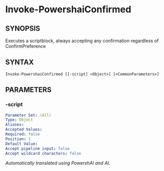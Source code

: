 ﻿---
external help file: powershai-help.xml
schema: 2.0.0
powershai: true
---

# Invoke-PowershaiConfirmed

## SYNOPSIS <!--!= @#Synop !-->
Executes a scriptblock, always accepting any confirmation regardless of ConfirmPreference

## SYNTAX <!--!= @#Syntax !-->

```
Invoke-PowershaiConfirmed [[-script] <Object>] [<CommonParameters>]
```

## PARAMETERS <!--!= @#Params !-->

### -script

```yml
Parameter Set: (All)
Type: Object
Aliases: 
Accepted Values: 
Required: false
Position: 1
Default Value: 
Accept pipeline input: false
Accept wildcard characters: false
```


<!--PowershaiAiDocBlockStart-->
_Automatically translated using PowershAI and AI._
<!--PowershaiAiDocBlockEnd-->
